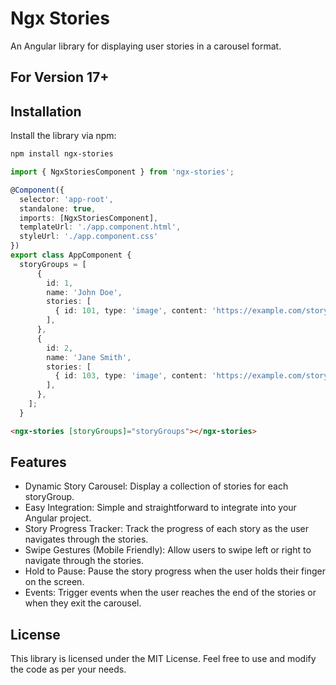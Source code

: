# Ngx Stories

An Angular library for displaying user stories in a carousel format.


## For Version 17+

## Installation

Install the library via npm:

```bash
npm install ngx-stories
```

```ts
import { NgxStoriesComponent } from 'ngx-stories';

@Component({
  selector: 'app-root',
  standalone: true,
  imports: [NgxStoriesComponent],
  templateUrl: './app.component.html',
  styleUrl: './app.component.css'
})
export class AppComponent {
  storyGroups = [
      {
        id: 1,
        name: 'John Doe',
        stories: [
          { id: 101, type: 'image', content: 'https://example.com/story1.jpg' },
        ],
      },
      {
        id: 2,
        name: 'Jane Smith',
        stories: [
          { id: 103, type: 'image', content: 'https://example.com/story3.jpg' },
        ],
      },
    ];
  }
```

```html
<ngx-stories [storyGroups]="storyGroups"></ngx-stories>
```

## Features
* Dynamic Story Carousel: Display a collection of stories for each storyGroup.
* Easy Integration: Simple and straightforward to integrate into your Angular project.
* Story Progress Tracker: Track the progress of each story as the user navigates through the stories.
* Swipe Gestures (Mobile Friendly): Allow users to swipe left or right to navigate through the stories.
* Hold to Pause: Pause the story progress when the user holds their finger on the screen.
* Events: Trigger events when the user reaches the end of the stories or when they exit the carousel.

## License
This library is licensed under the MIT License. Feel free to use and modify the code as per your needs.